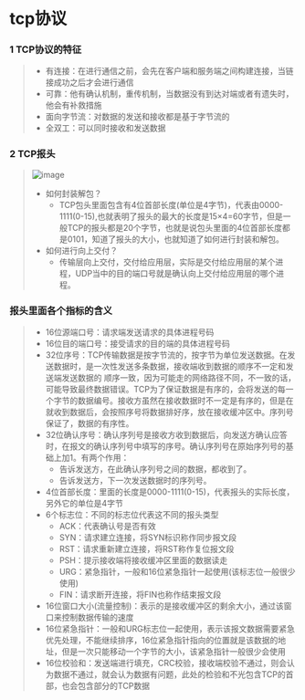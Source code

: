 # tcp协议
### 1 TCP协议的特征
>- 有连接：在进行通信之前，会先在客户端和服务端之间构建连接，当链接成功之后才会进行通信
>- 可靠：他有确认机制，重传机制，当数据没有到达对端或者有遗失时，他会有补救措施
>- 面向字节流：对数据的发送和接收都是基于字节流的
>- 全双工：可以同时接收和发送数据
### 2 TCP报头
>![image](https://github.com/Lp700750/Blogs/assets/104414865/858b81ee-f119-4053-86b6-a291b3eb8225)
>- 如何封装解包？
>   -  TCP包头里面包含有4位首部长度(单位是4字节)，代表由0000-1111(0-15),也就表明了报头的最大的长度是15×4=60字节，但是一般TCP的报头都是20个字节，也就是说包头里面的4位首部长度都是0101，知道了报头的大小，也就知道了如何进行封装和解包。
>- 如何进行向上交付？
>   -  传输层向上交付，交付给应用层，实际是交付给应用层的某个进程，UDP当中的目的端口号就是确认向上交付给应用层的哪个进程。
### 报头里面各个指标的含义
>- 16位源端口号：请求端发送请求的具体进程号码
>- 16位目的端口号：接受请求的目的端的具体进程号码
>- 32位序号：TCP传输数据是按字节流的，按字节为单位发送数据。在发送数据时，是一次性发送多条数据，接收端收到数据的顺序不一定和发送端发送数据的    顺序一致，因为可能走的网络路径不同，不一致的话，可能导致最终数据错误。TCP为了保证数据是有序的，会将发送的每一个字节的数据编号。接收方虽然在接收数据时不一定是有序的，但是在就收到数据后，会按照序号将数据排好序，放在接收缓冲区中。序列号保证了，数据的有序性。
>- 32位确认序号：确认序列号是接收方收到数据后，向发送方确认应答时，在报文的确认序列号中填写的序号。确认序列号在原始序列号的基础上加1。有两个作用：
>   -  告诉发送方，在此确认序列号之间的数据，都收到了。
>   -  告诉发送方，下一次发送数据时的序列号。
>- 4位首部长度：里面的长度是0000-1111(0-15)，代表报头的实际长度，另外它的单位是4字节
>- 6个标志位：不同的标志位代表这不同的报头类型
>   -  ACK：代表确认号是否有效
>   -  SYN：请求建立连接，将SYN标识称作同步报文段
>   -  RST：请求重新建立连接，将RST称作复位报文段
>   -  PSH：提示接收端将接收缓冲区里面的数据读走
>   -  URG：紧急指针，一般和16位紧急指针一起使用(该标志位一般很少使用)
>   -  FIN：请求断开连接，将FIN也称作结束报文段
>- 16位窗口大小(流量控制)：表示的是接收缓冲区的剩余大小，通过该窗口来控制数据传输的速度
>- 16位紧急指针：一般和URG标志位一起使用，表示该报文数据需要紧急优先处理，不能继续排序，16位紧急指针指向的位置就是该数据的地址，但是一次只能移动一个字节的大小，该紧急指针一般很少会使用
>- 16位校验和：发送端进行填充，CRC校验，接收端校验不通过，则会认为数据不通过，就会认为数据有问题，此处的检验和不光包含TCP的首部，也会包含部分的TCP数据
